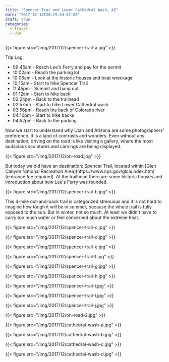 ```yaml
---
title: "Spencer Trai and Lower Cathedral Wash, AZ"
date: "2017-12-14T20:29:34-07:00"
draft: true
categories:
  - Travel
  - USA
---
```


{{< figure src="/img/2017/12/spencer-trail-a.jpg" >}}

Trip Log:

* 09:45am - Reach Lee's Ferry and pay for the permit
* 10:02am - Reach the parking lot
* 10:06am - Look at the historic houses and boat wreckage
* 10:15am - Start to hike Spencer Trail
* 11:45pm - Summit and hang out
* 01:12am - Start to hike back
* 02:24pm - Back to the trailhead
* 02:57pm - Start to hike Lower Cathedral wash
* 03:56pm - Reach the back of Colorado river
* 04:10pm - Start to hike backs
* 04:52pm - Back to the parking

<!--more-->

Now we start to understand why Utah and Arizona are some photographers' preference. It is a land of contrasts and wonders. Even without any destination, driving on the road is like visiting a gallery, where the most audacious sculptures and carvings are being displayed.

{{< figure src="/img/2017/12/on-road.jpg" >}}

<p>
But today we did have an destination: Spencer Trail, located within [Glen Canyon National Recreation Area](https://www.nps.gov/glca/index.htm) (entrance fee required). At the trailhead there are some historic houses and introduction about how Lee's Ferry was founded.

{{< figure src="/img/2017/12/spencer-trail-b.jpg" >}}

<p>
This 4-mile out-and-back trail is categorized strenuous and it is not hard to imagine how tough it will be in summer, because the whole trail is fully exposed to the sun. But in winter, not so much. At least we didn't have to carry too much water or feel concerned about the extreme heat.

{{< figure src="/img/2017/12/spencer-trail-c.jpg" >}}

{{< figure src="/img/2017/12/spencer-trail-d.jpg" >}}

{{< figure src="/img/2017/12/spencer-trail-e.jpg" >}}

{{< figure src="/img/2017/12/spencer-trail-f.jpg" >}}

{{< figure src="/img/2017/12/spencer-trail-g.jpg" >}}

{{< figure src="/img/2017/12/spencer-trail-h.jpg" >}}

{{< figure src="/img/2017/12/spencer-trail-i.jpg" >}}

{{< figure src="/img/2017/12/spencer-trail-l.jpg" >}}

{{< figure src="/img/2017/12/spencer-trail-j.jpg" >}}

{{< figure src="/img/2017/12/on-road-2.jpg" >}}

{{< figure src="/img/2017/12/cathedral-wash-a.jpg" >}}

{{< figure src="/img/2017/12/cathedral-wash-b.jpg" >}}

{{< figure src="/img/2017/12/cathedral-wash-c.jpg" >}}

{{< figure src="/img/2017/12/cathedral-wash-d.jpg" >}}
